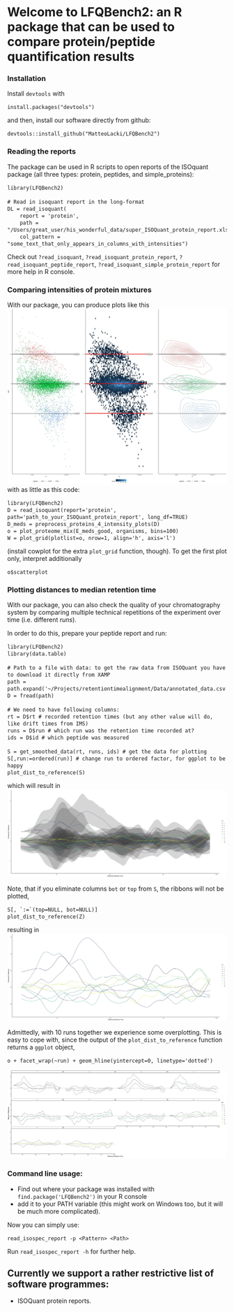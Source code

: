 # Welcome to LFQBench2: an R package that can be used to compare protein/peptide quantification results

### Installation
Install `devtools` with
```{r}
install.packages("devtools")
```
and then, install our software directly from github:
```{r}
devtools::install_github("MatteoLacki/LFQBench2")
```

### Reading the reports
The package can be used in R scripts to open reports of the ISOquant package (all three types: protein, peptides, and simple_proteins):

```{r}
library(LFQBench2)

# Read in isoquant report in the long-format
DL = read_isoquant(
	report = 'protein',
	path = "/Users/great_user/his_wonderful_data/super_ISOQuant_protein_report.xlsx",
    col_pattern = "some_text_that_only_appears_in_columns_with_intensities")
```

Check out `?read_isoquant`, `?read_isoquant_protein_report`, `?read_isoquant_peptide_report`, `?read_isoquant_simple_protein_report` for more help in R console.


### Comparing intensities of protein mixtures

With our package, you can produce plots like this ![](https://github.com/MatteoLacki/LFQBench2/blob/master/picts/hye_2.jpg "Comparing Human-Yeast-Ecoli Proteomes")
with as little as this code:
```{R}
library(LFQBench2)
D = read_isoquant(report='protein', path='path_to_your_ISOQuant_protein_report', long_df=TRUE)
D_meds = preprocess_proteins_4_intensity_plots(D)
o = plot_proteome_mix(E_meds_good, organisms, bins=100)
W = plot_grid(plotlist=o, nrow=1, align='h', axis='l')
```
(install cowplot for the extra `plot_grid` function, though).
To get the first plot only, interpret additionally
```{R}
o$scatterplot
```

### Plotting distances to median retention time

With our package, you can also check the quality of your chromatography system by comparing multiple technical repetitions of the experiment over time (i.e. different *runs*).

In order to do this, prepare your peptide report and run:
```{R}
library(LFQBench2)
library(data.table)

# Path to a file with data: to get the raw data from ISOQuant you have to download it directly from XAMP
path = path.expand('~/Projects/retentiontimealignment/Data/annotated_data.csv')
D = fread(path)

# We need to have following columns:
rt = D$rt # recorded retention times (but any other value will do, like drift times from IMS)
runs = D$run # which run was the retention time recorded at?
ids = D$id # which peptide was measured

S = get_smoothed_data(rt, runs, ids) # get the data for plotting
S[,run:=ordered(run)] # change run to ordered factor, for ggplot to be happy
plot_dist_to_reference(S)
```

which will result in
![](https://github.com/MatteoLacki/LFQBench2/blob/master/picts/dist2meds_2.jpg "Distances to Median Retention Times")

Note, that if you eliminate columns `bot` or `top` from `S`, the ribbons will not be plotted,
```{R}
S[, `:=`(top=NULL, bot=NULL)]
plot_dist_to_reference(Z)
```
resulting in
![](https://github.com/MatteoLacki/LFQBench2/blob/master/picts/dist2meds2_2.jpg "Distances to Median Retention Times")

Admittedly, with 10 runs together we experience some overplotting.
This is easy to cope with, since the output of the `plot_dist_to_reference` function
returns a `ggplot` object,
```{R}
o + facet_wrap(~run) + geom_hline(yintercept=0, linetype='dotted')
```
![](https://github.com/MatteoLacki/LFQBench2/blob/master/picts/dist2meds3_2.jpg "Distances to Median Retention Times")


### Command line usage:
* Find out where your package was installed with `find.package('LFQBench2')` in your R console
* add it to your PATH variable (this might work on Windows too, but it will be much more complicated).

Now you can simply use:
```{bash}
read_isospec_report -p <Pattern> <Path>
```

Run `read_isospec_report -h` for further help.

## Currently we support a rather restrictive list of software programmes:
* ISOQuant protein reports.

